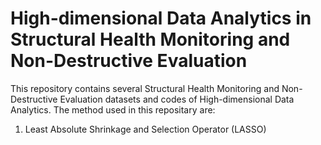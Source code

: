 # High-dimensional Data Analytics in Structural Health Monitoring and Non-Destructive Evaluation
This repository contains several Structural Health Monitoring and Non-Destructive Evaluation datasets and codes of High-dimensional Data Analytics.
The method used in this repositary are:
1.	Least Absolute Shrinkage and Selection Operator (LASSO)
